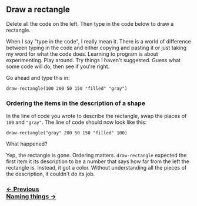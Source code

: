 ## Draw a rectangle

Delete all the code on the left.  Then type in the code below to draw a rectangle.

When I say "type in the code", I really mean it. There is a world of difference between typing in the code and either copying and pasting it or just taking my word for what the code does.  Learning to program is about experimenting.  Play around.  Try things I haven't suggested. Guess what some code will do, then see if you're right.

Go ahead and type this in:

```
draw-rectangle(100 200 50 150 "filled" "gray")
```

### Ordering the items in the description of a shape

In the line of code you wrote to describe the rectangle, swap the places of `100` and `"gray"`.  The line of code should now look like this:

```
draw-rectangle("gray" 200 50 150 "filled" 100)
```

What happened?

Yep, the rectangle is gone. Ordering matters. `draw-rectangle` expected the first item it its description to be a number that says how far from the left the rectangle is.  Instead, it got a color. Without understanding all the pieces of the description, it couldn't do its job.

### [← Previous](#draw-lots-of-ovals) <div class="next">[Naming things →](#naming-things)</div>
